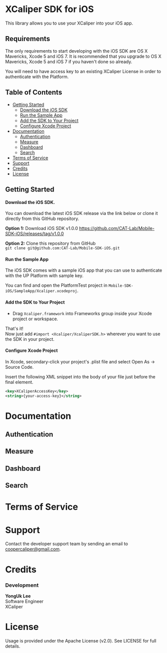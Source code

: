 # XCaliper SDK for iOS

This library allows you to use your XCaliper into your iOS app.

## Requirements

The only requirements to start developing with the iOS SDK are OS X Mavericks, Xcode 5 and iOS 7. 
It is recommended that you upgrade to OS X Mavericks, Xcode 5 and iOS 7 if you haven't done so already.

You will need to have access key to an existing XCaliper License in order to authenticate with the Platform. 


## Table of Contents

- [Getting Started](#getting-started)
  - [Download the iOS SDK](#download-the-ios-sdk)
  - [Run the Sample App](#run-the-sample-app)
  - [Add the SDK to Your Project](#add-the-sdk-to-your-project)
  - [Configure Xcode Project](#configure-xcode-project)
- [Documentation](#documentation)
  - [Authentication](#authentication)
  - [Measure](#meature)
  - [Dashboard](#dashboard)
  - [Search](#search)
- [Terms of Service](#terms-of-service)
- [Support](#support)
- [Credits](#credits)
- [License](#license)

## Getting Started

#### Download the iOS SDK.

You can download the latest iOS SDK release via the link below or clone it directly from this GitHub repository.

**Option 1:** Download iOS SDK v1.0.0
https://github.com/CAT-Lab/Mobile-SDK-iOS/releases/tag/v1.0.0

**Option 2:** Clone this repository from GitHub  
`git clone git@github.com:CAT-Lab/Mobile-SDK-iOS.git`


#### Run the Sample App

The iOS SDK comes with a sample iOS app that you can use to authenticate with the UP Platform with sample key.

You can find and open the PlatformTest project in `Mobile-SDK-iOS/SampleApp/Xcaliper.xcodeproj`.


#### Add the SDK to Your Project

* Drag `Xcaliper.framework` into Frameworks group inside your Xcode project or workspace.

That's it!  
Now just add `#import <Xcaliper/XcaliperSDK.h>` wherever you want to use the SDK in your project.


#### Configure Xcode Project

In Xcode, secondary-click your project's .plist file and select Open As -> Source Code.

Insert the following XML snippet into the body of your file just before the final </dict> element.

```xml
<key>XCaliperAccessKey</key>
<string>{your-access-key}</string>
```

# Documentation

## Authentication



## Measure

## Dashboard

## Search



# Terms of Service


# Support

Contact the developer support team by sending an email to coopercaliper@gmail.com.

# Credits

### Development

**YongUk Lee**  
Software Engineer  
XCaliper

# License

Usage is provided under the Apache License (v2.0). See LICENSE for full details.
